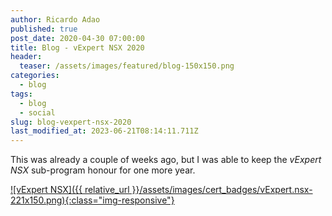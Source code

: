 ```yaml
---
author: Ricardo Adao
published: true
post_date: 2020-04-30 07:00:00
title: Blog - vExpert NSX 2020
header:
  teaser: /assets/images/featured/blog-150x150.png
categories:
  - blog
tags:
  - blog
  - social
slug: blog-vexpert-nsx-2020
last_modified_at: 2023-06-21T08:14:11.711Z
---
```

This was already a couple of weeks ago, but I was able to keep the _vExpert NSX_ sub-program honour for one more year.

[![vExpert NSX]({{ relative_url }}/assets/images/cert_badges/vExpert.nsx-221x150.png){:class="img-responsive"}](https://vexpert.vmware.com/directory/2766)
